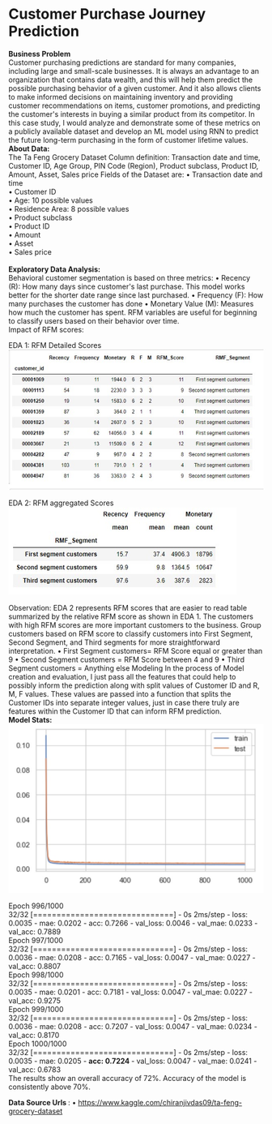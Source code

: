 # Customer Purchase Journey Prediction
<b>Business Problem </b> </br>
Customer purchasing predictions are standard for many companies, including large and small-scale businesses. It is always an advantage to an organization that contains data wealth, and this will help them predict the possible purchasing behavior of a given customer. And it also allows clients to make informed decisions on maintaining inventory and providing customer recommendations on items, customer promotions, and predicting the customer's interests in buying a similar product from its competitor. In this case study, I would analyze and demonstrate some of these metrics on a publicly available dataset and develop an ML model using RNN to predict the future long-term purchasing in the form of customer lifetime values.
</br><b>About Data: </b> </br>
The Ta Feng Grocery Dataset 
Column definition: Transaction date and time, Customer ID, Age Group, PIN Code (Region), Product subclass, Product ID, Amount, Asset, Sales price 
Fields of the Dataset are: 
•	Transaction date and time\
•	Customer ID\
•	Age: 10 possible values\
•	Residence Area: 8 possible values\
•	Product subclass\
•	Product ID\
•	Amount\
•	Asset\
•	Sales price\
</br>
<b>Exploratory Data Analysis:</b> </br>
Behavioral customer segmentation is based on three metrics:
•	Recency (R): How many days since customer's last purchase. This model works better for the shorter date range since last purchased.
•	Frequency (F): How many purchases the customer has done 
•	Monetary Value (M):  Measures how much the customer has spent. 
RFM variables are useful for beginning to classify users based on their behavior over time.
</br>
Impact of RFM scores:
 
EDA 1: RFM Detailed Scores
![](images/RFMDetail.jpg)
 
EDA 2: RFM aggregated Scores
![](images/RFMAGG.jpg)

Observation: EDA 2 represents RFM scores that are easier to read table summarized by the relative RFM score as shown in EDA 1. The customers with high RFM scores are more important customers to the business. Group customers based on RFM score to classify customers into First Segment, Second Segment, and Third segments for more straightforward interpretation.
•	First Segment customers= RFM Score equal or greater than 9
•	Second Segment customers = RFM Score between 4 and 9
•	Third Segment customers = Anything else
Modeling
In the process of Model creation and evaluation, I just pass all the features that could help to possibly inform the prediction along with split values of Customer ID and R, M, F values. These values are passed into a function that splits the Customer IDs into separate integer values, just in case there truly are features within the Customer ID that can inform RFM prediction.
</br><b>Model Stats: </b>
![](images/Model.jpg)


Epoch 996/1000\
32/32 [==============================] - 0s 2ms/step - loss: 0.0035 - mae: 0.0202 - acc: 0.7266 - val_loss: 0.0046 - val_mae: 0.0233 - val_acc: 0.7889\
Epoch 997/1000\
32/32 [==============================] - 0s 2ms/step - loss: 0.0036 - mae: 0.0208 - acc: 0.7165 - val_loss: 0.0047 - val_mae: 0.0227 - val_acc: 0.8807\
Epoch 998/1000\
32/32 [==============================] - 0s 2ms/step - loss: 0.0035 - mae: 0.0201 - acc: 0.7181 - val_loss: 0.0047 - val_mae: 0.0227 - val_acc: 0.9275\
Epoch 999/1000\
32/32 [==============================] - 0s 2ms/step - loss: 0.0036 - mae: 0.0208 - acc: 0.7207 - val_loss: 0.0047 - val_mae: 0.0234 - val_acc: 0.8170\
Epoch 1000/1000\
32/32 [==============================] - 0s 2ms/step - loss: 0.0035 - mae: 0.0205 - <b>acc: 0.7224 </b> - val_loss: 0.0047 - val_mae: 0.0241 - val_acc: 0.6783\
The results show an overall accuracy of 72%. Accuracy of the model is consistently above 70%.

<b>Data Source Urls </b>:
•	https://www.kaggle.com/chiranjivdas09/ta-feng-grocery-dataset
